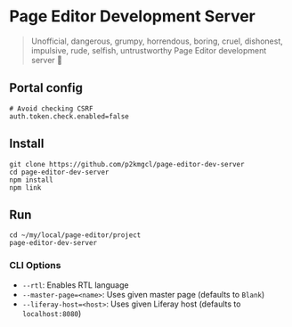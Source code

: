 # Page Editor Development Server

> Unofficial, dangerous, grumpy, horrendous, boring, cruel, dishonest, impulsive, rude, selfish, untrustworthy Page Editor development server 🦄

## Portal config

```
# Avoid checking CSRF
auth.token.check.enabled=false
```

## Install

```
git clone https://github.com/p2kmgcl/page-editor-dev-server
cd page-editor-dev-server
npm install
npm link
```

## Run

```
cd ~/my/local/page-editor/project
page-editor-dev-server
```

### CLI Options

- `--rtl`: Enables RTL language
- `--master-page=<name>`: Uses given master page (defaults to `Blank`)
- `--liferay-host=<host>`: Uses given Liferay host (defaults to `localhost:8080`)

[shame]: https://github.com/p2kmgcl/page-editor-dev-server/pull/10#issuecomment-638770818
